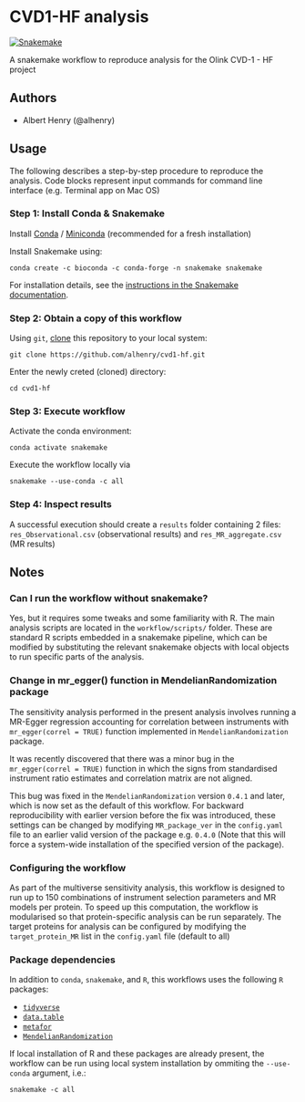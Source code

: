 # CVD1-HF analysis

[![Snakemake](https://img.shields.io/badge/snakemake-≥5.7.0-brightgreen.svg)](https://snakemake.bitbucket.io)

A snakemake workflow to reproduce analysis for the Olink CVD-1 - HF project

## Authors

* Albert Henry (@alhenry)

## Usage

The following describes a step-by-step procedure to reproduce the analysis.
Code blocks represent input commands for command line interface (e.g. Terminal app on Mac OS)

### Step 1: Install Conda & Snakemake

Install [Conda](https://conda.io/projects/conda/en/latest/user-guide/install/index.html) / [Miniconda](https://docs.conda.io/en/latest/miniconda.html) (recommended for a fresh installation)

Install Snakemake using:

    conda create -c bioconda -c conda-forge -n snakemake snakemake

For installation details, see the [instructions in the Snakemake documentation](https://snakemake.readthedocs.io/en/stable/getting_started/installation.html).


### Step 2: Obtain a copy of this workflow

Using `git`, [clone](https://help.github.com/en/articles/cloning-a-repository) this repository to your local system:

    git clone https://github.com/alhenry/cvd1-hf.git

Enter the newly creted (cloned) directory:

    cd cvd1-hf


### Step 3: Execute workflow

Activate the conda environment:

    conda activate snakemake


Execute the workflow locally via

    snakemake --use-conda -c all


### Step 4: Inspect results

A successful execution should create a `results` folder containing 2 files:
`res_Observational.csv` (observational results) and `res_MR_aggregate.csv` (MR results)


## Notes

### Can I run the workflow without snakemake?

Yes, but it requires some tweaks and some familiarity with R.
The main analysis scripts are located in the `workflow/scripts/` folder.
These are standard R scripts embedded in a snakemake pipeline, which can be modified by substituting the relevant snakemake objects with local objects to run specific parts of the analysis.

### Change in mr_egger() function in MendelianRandomization package

The sensitivity analysis performed in the present analysis involves running
a MR-Egger regression accounting for correlation between instruments
with `mr_egger(correl = TRUE)` function implemented in `MendelianRandomization` package.

It was recently discovered that there was a minor bug in the `mr_egger(correl = TRUE)` function in which the signs from standardised instrument ratio estimates and correlation matrix are not aligned.

This bug was fixed in the `MendelianRandomization` version `0.4.1` and later, which is now set as the default of this workflow.
For backward reproducibility with earlier version before the fix was introduced,
these settings can be changed by modifying `MR_package_ver` in the `config.yaml` file to an earlier valid version of the package e.g. `0.4.0` (Note that this will force a system-wide installation of the specified version of the package).

### Configuring the workflow

As part of the multiverse sensitivity analysis, this workflow is designed to run up to 150 combinations of instrument selection parameters and MR models per protein.
To speed up this computation, the workflow is modularised so that protein-specific analysis can be run separately.
The target proteins for analysis can be configured by modifying the `target_protein_MR` list in the `config.yaml` file (default to all)

### Package dependencies
In addition to `conda`, `snakemake`, and `R`, this workflows uses the following `R` packages:
- [`tidyverse`](https://www.tidyverse.org/)
- [`data.table`](https://rdatatable.gitlab.io/data.table/)
- [`metafor`](https://cran.r-project.org/web/packages/metafor/index.html)
- [`MendelianRandomization`](https://cran.r-project.org/web/packages/MendelianRandomization/index.html)

If local installation of R and these packages are already present,
the workflow can be run using local system installation by ommiting the `--use-conda` argument, i.e.:

    snakemake -c all
